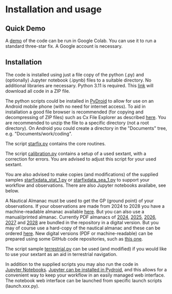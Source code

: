 <!---
    © August Linnman, 2025, email: august@linnman.net
    MIT License (see LICENSE file)
-->

# Installation and usage

## Quick Demo

A
[demo](https://colab.research.google.com/drive/1bZt35-P6aiPlKWktyXgU3he6Di_N-PpA)
of the code can be run in Google Colab. You can use it to run a standard
three-star fix. A Google account is necessary.

## Installation

The code is installed using just a file copy of the python (.py)
and (optionally) Jupyter notebook (.ipynb) files to a suitable directory.
No additional libraries are necessary.
Python 3.11 is required.
This
[link](https://github.com/alinnman/celestial-navigation/archive/refs/heads/main.zip)
will download all code in a ZIP file.

The python scripts could be installed in
[PyDroid](https://play.google.com/store/apps/details?id=ru.iiec.pydroid3)
to allow for use on an Android mobile phone
(with no need for internet access).
To aid in installation a good file browser is recommended
(for copying and decompressing of ZIP files) such as Cx File Explorer
as described
[here](https://play.google.com/store/apps/details?id=com.cxinventor.file.explorer&pcampaignid=web_share).
You are recommended to unzip the file to a specific directory
(not a root directory).
On Android you could create a directory in the "Documents" tree,
e.g. "Documents/work/coding".  

The script [starfix.py](starfix.py) contains the core routines.

The script [calibration.py](calibration.py) contains a setup of a used sextant,
with a correction for errors.
You are advised to adjust this script for your used sextant.

You are also advised to make copies (and modifications) of the supplied samples
[starfixdata_stat_1.py](starfixdata_stat_1.py)
or [starfixdata_sea_1.py](starfixdata_sea_1.py)
to support your workflow and observations.
There are also Jupyter notebooks availabe, see below.

A Nautical Almanac must be used to get the GP (ground point) of
your observations. If your observations are made from 2024 to 2028
you have a machine-readable almanac available [here](./sample_data).
But you can also use a manual/printed almanac.
Currently PDF almanacs of [2024](NAmod(A4)_2024.pdf),
[2025](NAmod(A4)_2025.pdf),
[2026](NAmod(A4)_2026.pdf),
[2027](NAmod(A4)_2027.pdf)
and [2028](NAmod(A4)_2028.pdf)
are bundled in the repository in a digital version.
But you may of course use a hard-copy of the nautical almanac and
these can be ordered
[here](https://www.amazon.com/s?i=stripbooks&rh=p_27%3AU.K.+Hydrographic&s=relevancerank&text=U.K.+Hydrographic&ref=dp_byline_sr_book_1).
New digital versions (PDF or machine-readable)
can be prepared using some GitHub code repositories,
such as [this one](https://github.com/alinnman/SkyAlmanac-Py3).

The script sample [terrestrial.py](terrestrial.py)
can be used (and modified) if you would like to use your sextant as an aid in
terrestrial navigation.

In addition to the supplied scripts you may also run the code in
[Jupyter&nbsp;Notebooks](https://en.wikipedia.org/wiki/Project_Jupyter#Jupyter_Notebook).
[Jupyter&nbsp;can&nbsp;be&nbsp;installed&nbsp;in&nbsp;Pydroid](https://www.codementor.io/@olalekanrahman/how-to-access-jupyter-notebook-on-pydroid-1ckw13mtgz),
and this allows for a convenient way to keep your workflow in an easily
managed web interface. The notebook web interface can be launched from specific
launch scripts (launch.xxx.py).
